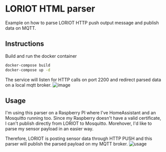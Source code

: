 # LORIOT HTML parser
Example on how to parse LORIOT HTTP push output message and publish data on MQTT.

## Instructions
Build and run the docker container
```bash
docker-compose build
docker-compose up -d
```

The service will listen for HTTP calls on port 2200 and redirect parsed data on a local mqtt broker.
![image](https://user-images.githubusercontent.com/6308233/115469970-dd9dba00-a235-11eb-8d52-ff65f008bab6.png)

## Usage
I'm using this parser on a Raspberry PI where I've HomeAssistant and an Mosquitto running too.
Since my Raspberry doesn't have a valid certificate, I can't publish directly from LORIOT to Mosquitto. Morehover, I'd like to parse my sensor payload in an easier way.

Therefore, LORIOT is posting sensor data through HTTP PUSH and this parser will publish the parsed payload on my MQTT broker.
![usage](https://user-images.githubusercontent.com/6308233/115861264-e4dde700-a432-11eb-8a54-dfd7e2e8c1df.png)


